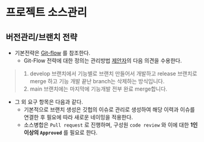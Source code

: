 # 프로젝트 소스관리

## 버전관리/브랜치 전략

- 기본전략은 [Git-flow](https://techblog.woowahan.com/2553/) 를 참조한다.
  - Git-Flow 전략에 대한 정의는 관리방법 [제안자](https://github.com/orgs/code-etc/people/yunjin-kim)의 다음 의견을 수용한다.

> 1. develop 브랜치에서 기능별로 브랜치 만들어서 개발하고  release 브랜치로 merge 하고 기능 개발 끝난 branch는 삭제하는 방식입니다.
> 2. main 브랜치에는 마지막에 기능개발 전부 완료 merge합니다.

- 그 외 요구 항목은 다음과 같다.
  - 기본적으로 브랜치 생성은 깃헙의 이슈로 관리로 생성하여 해당 이력과 이슈를 연결한 후 필요에 따라 새로운 네이밍을 적용한다.
  - 소스병합은 `Pull request` 로 진행하며, 구성원 `code review` 와 이에 대한 __1인 이상의 `Approved`__ 를 필요로 한다.